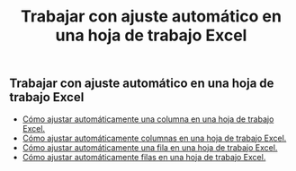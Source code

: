 ﻿---
title:  Trabajar con ajuste automático en una hoja de trabajo Excel
second_title: Aspose.Cells Cloud Documen
linktitle: autofi
type: docs
url: /es/worksheets/autofit/
aliases: [/autofit-rows-and-columns-of-worksheet/]
keywords: Autofit rows and columns on an Excel worksheet
description: Aspose.Cells Cloud REST API admite el ajuste automático de filas y columnas en una hoja de trabajo Excel. SDK admite tipos de lenguajes de desarrollo. Incluyen Android, C#, Go, Java, NodeJS, Perl, PHP, Python, Ruby y Swift.
weight: 20
kwords: Excel, Office Cloud, REST API, Hoja de cálculo, PDF, CSV, Json, Markdwon, Trabajar con ajuste automático en una hoja de trabajo Excel
---
## Trabajar con ajuste automático en una hoja de trabajo Excel

- [Cómo ajustar automáticamente una columna en una hoja de trabajo Excel.](/cells/es/worksheets/autofit/column/)
- [Cómo ajustar automáticamente columnas en una hoja de trabajo Excel.](/cells/es/worksheets/autofit/columns/)
- [Cómo ajustar automáticamente una fila en una hoja de trabajo Excel.](/cells/es/worksheets/autofit/row/)
- [Cómo ajustar automáticamente filas en una hoja de trabajo Excel.](/cells/es/worksheets/autofit/rows/)
